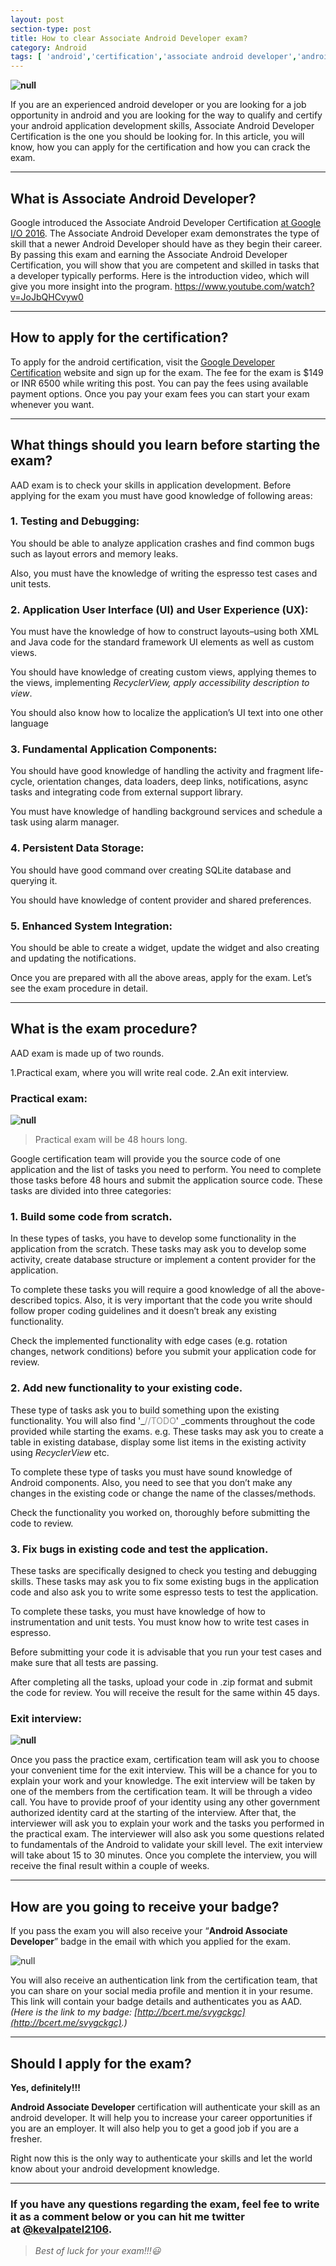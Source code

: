 ```yaml
---
layout: post
section-type: post
title: How to clear Associate Android Developer exam?
category: Android
tags: [ 'android','certification','associate android developer','android certification' ]
---
```


**![null](https://kevalpatel2106.github.io/img/blog/aad-certificate/image.jpeg "null")**

If you are an experienced android developer or you are looking for a job opportunity in android and you are looking for the way to qualify and certify your android application development skills, Associate Android Developer Certification is the one you should be looking for. In this article, you will know, how you can apply for the certification and how you can crack the exam.

* * *

## **What is Associate Android Developer?**

Google introduced the Associate Android Developer Certification [<u>at Google I/O 2016</u>](https://www.youtube.com/watch?v=Yu2oGere_Mc). The Associate Android Developer exam demonstrates the type of skill that a newer Android Developer should have as they begin their career. By passing this exam and earning the Associate Android Developer Certification, you will show that you are competent and skilled in tasks that a developer typically performs. Here is the introduction video, which will give you more insight into the program. https://www.youtube.com/watch?v=JoJbQHCvyw0

* * *

## **How to apply for the certification?**

To apply for the android certification, visit the [<u>Google Developer Certification</u>](https://developers.google.com/training/certification/) website and sign up for the exam. The fee for the exam is $149 or INR 6500 while writing this post. You can pay the fees using available payment options. Once you pay your exam fees you can start your exam whenever you want.

* * *

## **What things should you learn before starting the exam?**

AAD exam is to check your skills in application development. Before applying for the exam you must have good knowledge of following areas:

### **1\. Testing and Debugging:**

You should be able to analyze application crashes and find common bugs such as layout errors and memory leaks.

Also, you must have the knowledge of writing the espresso test cases and unit tests.

### **2\. Application User Interface (UI) and User Experience (UX):**

You must have the knowledge of how to construct layouts–using both XML and Java code for the standard framework UI elements as well as custom views.

You should have knowledge of creating custom views, applying themes to the views, implementing _RecyclerView, apply accessibility description to view_.

You should also know how to localize the application’s UI text into one other language

### **3\. Fundamental Application Components:**

You should have good knowledge of handling the activity and fragment life-cycle, orientation changes, data loaders, deep links, notifications, async tasks and integrating code from external support library.

You must have knowledge of handling background services and schedule a task using alarm manager.

### **4\. Persistent Data Storage:**

You should have good command over creating SQLite database and querying it.

You should have knowledge of content provider and shared preferences.

### **5\. Enhanced System Integration:**

You should be able to create a widget, update the widget and also creating and updating the notifications.

Once you are prepared with all the above areas, apply for the exam. Let’s see the exam procedure in detail.

* * *

## **What is the exam procedure?**

AAD exam is made up of two rounds.

1.Practical exam, where you will write real code.
2.An exit interview.

### **Practical exam:**

**![null](https://kevalpatel2106.github.io/img/blog/aad-certificate/image1.jpeg "null")**

> Practical exam will be 48 hours long.

Google certification team will provide you the source code of one application and the list of tasks you need to perform. You need to complete those tasks before 48 hours and submit the application source code. These tasks are divided into three categories:

### **1\. Build some code from scratch.**

In these types of tasks, you have to develop some functionality in the application from the scratch. These tasks may ask you to develop some activity, create database structure or implement a content provider for the application.

To complete these tasks you will require a good knowledge of all the above-described topics. Also, it is very important that the code you write should follow proper coding guidelines and it doesn’t break any existing functionality.

Check the implemented functionality with edge cases (e.g. rotation changes, network conditions) before you submit your application code for review.

### **2\. Add new functionality to your existing code.**

These type of tasks ask you to build something upon the existing functionality. You will also find '_<span style="color: #919191;">//TODO</span>' _comments throughout the code provided while starting the exams. e.g. These tasks may ask you to create a table in existing database, display some list items in the existing activity using _RecyclerView_ etc.

To complete these type of tasks you must have sound knowledge of Android components. Also, you need to see that you don’t make any changes in the existing code or change the name of the classes/methods.

Check the functionality you worked on, thoroughly before submitting the code to review.

### **3\. Fix bugs in existing code and test the application.**

These tasks are specifically designed to check you testing and debugging skills. These tasks may ask you to fix some existing bugs in the application code and also ask you to write some espresso tests to test the application.

To complete these tasks, you must have knowledge of how to instrumentation and unit tests. You must know how to write test cases in espresso.

Before submitting your code it is advisable that you run your test cases and make sure that all tests are passing.

After completing all the tasks, upload your code in .zip format and submit the code for review. You will receive the result for the same within 45 days.

### **Exit interview:**

**![null](https://kevalpatel2106.github.io/img/blog/aad-certificate/image3.png "null")** 

Once you pass the practice exam, certification team will ask you to choose your convenient time for the exit interview. This will be a chance for you to explain your work and your knowledge. The exit interview will be taken by one of the members from the certification team. It will be through a video call. You have to provide proof of your identity using any other government authorized identity card at the starting of the interview. After that, the interviewer will ask you to explain your work and the tasks you performed in the practical exam. The interviewer will also ask you some questions related to fundamentals of the Android to validate your skill level. The exit interview will take about 15 to 30 minutes. Once you complete the interview, you will receive the final result within a couple of weeks.

* * *

## **How are you going to receive your badge?**

If you pass the exam you will also receive your “**Android Associate Developer**” badge in the email with which you applied for the exam.

![null](https://kevalpatel2106.github.io/img/blog/aad-certificate/image4.png "null")


You will also receive an authentication link from the certification team, that you can share on your social media profile and mention it in your resume. This link will contain your badge details and authenticates you as AAD. _(Here is the link to my badge: [http://bcert.me/svygckgc](http://bcert.me/svygckgc).)_

* * *

## Should I apply for the exam?

**Yes, definitely!!!**

**Android Associate Developer** certification will authenticate your skill as an android developer. It will help you to increase your career opportunities if you are an employer. It will also help you to get a good job if you are a fresher.

Right now this is the only way to authenticate your skills and let the world know about your android development knowledge.

* * *

### If you have any questions regarding the exam, feel fee to write it as a comment below or you can hit me twitter at [@kevalpatel2106](https://twitter.com/kevalpatel2106).

> _Best of luck for your exam!!!😃_